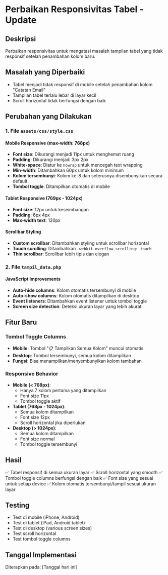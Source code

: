 # Perbaikan Responsivitas Tabel - Update

## Deskripsi

Perbaikan responsivitas untuk mengatasi masalah tampilan tabel yang tidak responsif setelah penambahan kolom baru.

## Masalah yang Diperbaiki

- Tabel menjadi tidak responsif di mobile setelah penambahan kolom "Catatan Email"
- Tampilan tabel terlalu lebar di layar kecil
- Scroll horizontal tidak berfungsi dengan baik

## Perubahan yang Dilakukan

### 1. **File `assets/css/style.css`**

#### Mobile Responsive (max-width: 768px)

- **Font size**: Dikurangi menjadi 11px untuk menghemat ruang
- **Padding**: Dikurangi menjadi 3px 2px
- **White-space**: Diatur ke `nowrap` untuk mencegah text wrapping
- **Min-width**: Ditambahkan 60px untuk kolom minimum
- **Kolom tersembunyi**: Kolom ke-8 dan seterusnya disembunyikan secara default
- **Tombol toggle**: Ditampilkan otomatis di mobile

#### Tablet Responsive (769px - 1024px)

- **Font size**: 12px untuk keseimbangan
- **Padding**: 6px 4px
- **Max-width text**: 120px

#### Scrollbar Styling

- **Custom scrollbar**: Ditambahkan styling untuk scrollbar horizontal
- **Touch scrolling**: Ditambahkan `-webkit-overflow-scrolling: touch`
- **Thin scrollbar**: Scrollbar lebih tipis dan elegan

### 2. **File `tampil_data.php`**

#### JavaScript Improvements

- **Auto-hide columns**: Kolom otomatis tersembunyi di mobile
- **Auto-show columns**: Kolom otomatis ditampilkan di desktop
- **Event listeners**: Ditambahkan event listener untuk tombol toggle
- **Screen size detection**: Deteksi ukuran layar yang lebih akurat

## Fitur Baru

### Tombol Toggle Columns

- **Mobile**: Tombol "📋 Tampilkan Semua Kolom" muncul otomatis
- **Desktop**: Tombol tersembunyi, semua kolom ditampilkan
- **Fungsi**: Bisa menampilkan/menyembunyikan kolom tambahan

### Responsive Behavior

- **Mobile (< 768px)**:
  - Hanya 7 kolom pertama yang ditampilkan
  - Font size 11px
  - Tombol toggle aktif
- **Tablet (768px - 1024px)**:
  - Semua kolom ditampilkan
  - Font size 12px
  - Scroll horizontal jika diperlukan
- **Desktop (> 1024px)**:
  - Semua kolom ditampilkan
  - Font size normal
  - Tombol toggle tersembunyi

## Hasil

✅ Tabel responsif di semua ukuran layar
✅ Scroll horizontal yang smooth
✅ Tombol toggle columns berfungsi dengan baik
✅ Font size yang sesuai untuk setiap device
✅ Kolom otomatis tersembunyi/tampil sesuai ukuran layar

## Testing

- Test di mobile (iPhone, Android)
- Test di tablet (iPad, Android tablet)
- Test di desktop (various screen sizes)
- Test scroll horizontal
- Test tombol toggle columns

## Tanggal Implementasi

Diterapkan pada: [Tanggal hari ini]
